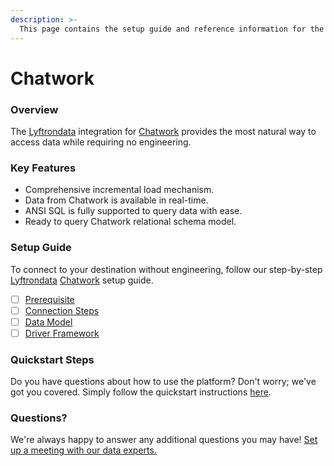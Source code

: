 ```yaml
---
description: >-
  This page contains the setup guide and reference information for the Chatwork source connector.
---
```


# Chatwork

### Overview

The [Lyftrondata](https://www.lyftrondata.com/) integration for [Chatwork](https://www.lyftrondata.com/integration/business-analytics/chatwork/) provides the most natural way to access data while requiring no engineering.

### Key Features

* Comprehensive incremental load mechanism.
* Data from Chatwork is available in real-time.&#x20;
* ANSI SQL is fully supported to query data with ease.
* Ready to query Chatwork relational schema model.

### Setup Guide

To connect to your destination without engineering, follow our step-by-step [Lyftrondata](https://www.lyftrondata.com/)  [Chatwork](https://www.lyftrondata.com/integration/business-analytics/chatwork/) setup guide.

* [ ] [Prerequisite](prerequisite.md)
* [ ] [Connection Steps](connection-steps.md)
* [ ] [Data Model](data-model/erd.md)
* [ ] [Driver Framework](driver-framework/)

### Quickstart Steps

Do you have questions about how to use the platform? Don't worry; we've got you covered. Simply follow the quickstart instructions [here](../README.md).

### Questions? <a href="#questions" id="questions"></a>

We're always happy to answer any additional questions you may have! [Set up a meeting with our data experts.](https://www.lyftrondata.com/book-a-meeting/)

